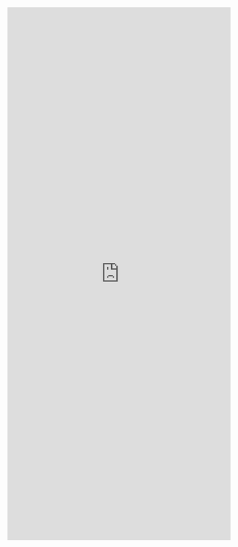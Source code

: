 
<iFrame src="https://drive.google.com/file/d/1nMumBuwCWOi6GjJTzmHo9YZpcaq0RQer/preview" width="100%" height="1200px" name="the-iFrame" frameborder="0"></iFrame><br>